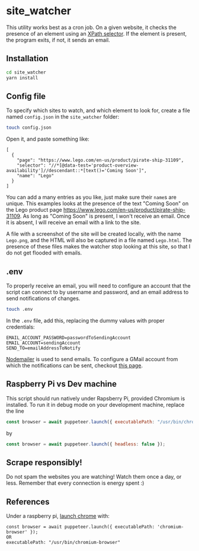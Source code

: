 # site_watcher

This utility works best as a cron job. On a given website, it checks the presence of an element using an [XPath selector](https://www.w3schools.com/xml/xpath_intro.asp). If the element is present, the program exits, if not, it sends an email.

## Installation

```bash
cd site_watcher
yarn install
```

## Config file

To specify which sites to watch, and which element to look for, create a file named `config.json` in the `site_watcher` folder:

```bash
touch config.json
```

Open it, and paste something like:

```
[
  {
    "page": "https://www.lego.com/en-us/product/pirate-ship-31109",
    "selector": "//*[@data-test='product-overview-availability']//descendant::*[text()='Coming Soon']",
    "name": "Lego"
  }
]
```

You can add a many entries as you like, just make sure their `name`s are unique. This examples looks at the presence of the text "Coming Soon" on the Lego product page https://www.lego.com/en-us/product/pirate-ship-31109. As long as "Coming Soon" is present, I won't receive an email. Once it is absent, I will receive an email with a link to the site. 

A file with a screenshot of the site will be created locally, with the name `Lego.png`, and the HTML will also be captured in a file named `Lego.html`. The presence of these files makes the watcher stop looking at this site, so that I do not get flooded with emails.

## .env

To properly receive an email, you will need to configure an account that the script can connect to by username and password, and an email address to send notifications of changes. 

```bash
touch .env
```

In the `.env` file, add this, replacing the dummy values with proper credentials:

```
EMAIL_ACCOUNT_PASSWORD=passwordToSendingAccount
EMAIL_ACCOUNT=sendingAccount
SEND_TO=emailAddressToNotify
```
[Nodemailer](http://nodemailer.com/usage/) is used to send emails. To configure a GMail account from which the notifications can be sent, checkout [this page](https://nodemailer.com/usage/using-gmail/).

## Raspberry Pi vs Dev machine
This script should run natively under Rapsberry Pi, provided Chromium is installed. To run it in debug mode on your development machine, replace the line

```javascript
const browser = await puppeteer.launch({ executablePath: "/usr/bin/chromium-browser", args: ['--no-sandbox', '--disable-setuid-sandbox'] });
```

by 

```javascript
const browser = await puppeteer.launch({ headless: false });
```

## Scrape responsibly!
Do not spam the websites you are watching! Watch them once a day, or less. Remember that every connection is energy spent :)

## References
Under a raspberry pi, [launch chrome](https://github.com/puppeteer/puppeteer/issues/4249) with:

```
const browser = await puppeteer.launch({ executablePath: 'chromium-browser' });
OR 
executablePath: "/usr/bin/chromium-browser"
```

